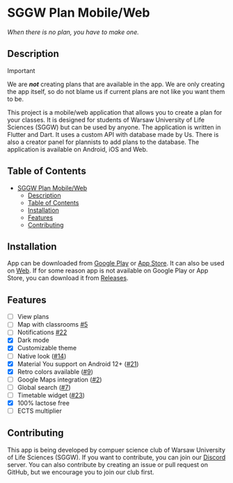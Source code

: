 # SGGW Plan Mobile/Web

*When there is no plan, you have to make one.*

## Description

> [!IMPORTANT]
> We are ***not*** creating plans that are available in the app. We are only creating the app itself, so do not blame us if current plans are not like you want them to be.

This project is a mobile/web application that allows you to create a plan for your classes. It is designed for students of Warsaw University of Life Sciences (SGGW) but can be used by anyone. The application is written in Flutter and Dart. It uses a custom API with database made by Us. There is also a creator panel for plannists to add plans to the database. The application is available on Android, iOS and Web.

## Table of Contents

- [SGGW Plan Mobile/Web](#sggw-plan-mobileweb)
  - [Description](#description)
  - [Table of Contents](#table-of-contents)
  - [Installation](#installation)
  - [Features](#features)
  - [Contributing](#contributing)

## Installation

App can be downloaded from [Google Play](https://play.google.com/store/apps/details?id=com.sggwplanmobile) or [App Store](https://apps.apple.com/us/app/sggw-plan-mobile/id1556366546). It can also be used on [Web](https://sggwplanmobile.web.app/#/). If for some reason app is not available on Google Play or App Store, you can download it from [Releases](https://github.com/SilverNETGroupSGGW/psggw/releases).

## Features

- [ ] View plans
- [ ] Map with classrooms [#5](https://github.com/SilverNETGroupSGGW/psggw/issues/5)
- [ ] Notifications [#22](https://github.com/SilverNETGroupSGGW/psggw/issues/22)
- [x] Dark mode
- [x] Customizable theme
- [ ] Native look ([#14](https://github.com/SilverNETGroupSGGW/psggw/issues/14))
- [x] Material You support on Android 12+ ([#21](https://github.com/SilverNETGroupSGGW/psggw/issues/21))
- [x] Retro colors available ([#9](https://github.com/SilverNETGroupSGGW/psggw/issues/9))
- [ ] Google Maps integration ([#2](https://github.com/SilverNETGroupSGGW/psggw/issues/2))
- [ ] Global search ([#7](https://github.com/SilverNETGroupSGGW/psggw/issues/7))
- [ ] Timetable widget ([#23](https://github.com/SilverNETGroupSGGW/psggw/issues/23))
- [x] 100% lactose free
- [ ] ECTS multiplier

## Contributing

This app is being developed by compuer science club of Warsaw University of Life Sciences (SGGW). If you want to contribute, you can join our [Discord](https://discord.gg/8QXQ5q9) server. You can also contribute by creating an issue or pull request on GitHub, but we encourage you to join our club first.
